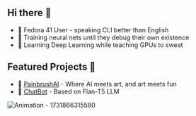 ## Hi there 👋

- 🐧 Fedora 41 User - speaking CLI better than English
- 🤖 Training neural nets until they debug their own existence
- 🌱 Learning Deep Learning while teaching GPUs to sweat

## Featured Projects 🚀
- 🎨 [PainbrushAI](https://painbrushai.streamlit.app) - Where AI meets art, and art meets fun
- 👾 [ChatBot](https://chatbot-lamini.vercel.app) - Based on Flan-T5 LLM

![Animation - 1731866315580](https://github.com/user-attachments/assets/5395fa28-4b64-4dec-a700-1e8a8bdc91f5)
